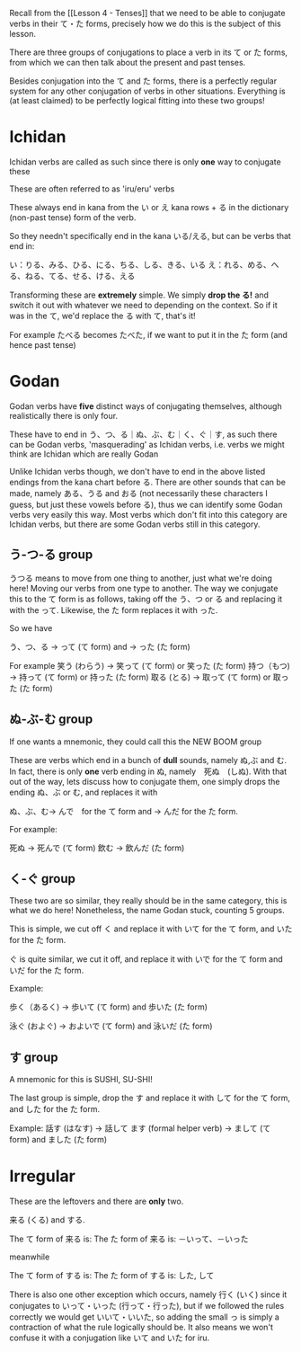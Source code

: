 Recall from the [[Lesson 4 - Tenses]] that we need to be able to conjugate verbs in their て・た forms, precisely how we do this is the subject of this lesson.

There are three groups of conjugations to place a verb in its て or た forms, from which we can then talk about the present and past tenses.

Besides conjugation into the て and た forms, there is a perfectly regular system for any other conjugation of verbs in other situations. Everything is (at least claimed) to be perfectly logical fitting into these two groups!

# Ichidan
Ichidan verbs are called as such since there is only **one** way to conjugate these

These are often referred to as 'iru/eru' verbs

These always end in kana from the い or え kana rows + る in the dictionary (non-past tense) form of the verb.

So they needn't specifically end in the kana いる/える, but can be verbs that end in:

い：りる、みる、ひる、にる、ちる、しる、きる、いる
え：れる、める、へる、ねる、てる、せる、ける、える

Transforming these are **extremely** simple. We simply **drop the る!** and switch it out with whatever we need to depending on the context. So if it was in the て, we'd replace the る with て, that's it!

For example たべる becomes たべた, if we want to put it in the た form (and hence past tense)
# Godan
Godan verbs have **five** distinct ways of conjugating themselves, although realistically there is only four. 

These have to end in う、つ、る｜ぬ、ぶ、む｜く、ぐ｜す, as such there can be Godan verbs, 'masquerading' as Ichidan verbs, i.e. verbs we might think are Ichidan which are really Godan

Unlike Ichidan verbs though, we don't have to end in the above listed endings from the kana chart before る. There are other sounds that can be made, namely ある、うる and おる (not necessarily these characters I guess, but just these vowels before る), thus we can identify some Godan verbs very easily this way. Most verbs which don't fit into this category are Ichidan verbs, but there are some Godan verbs still in this category.
## う-つ-る group
うつる means to move from one thing to another, just what we're doing here! Moving our verbs from one type to another. The way we conjugate this to the て form is as follows, taking off the う、つ or る and replacing it with the って. Likewise, the た form replaces it with った.

So we have

う、つ、る → って (て form) and → った (た form)

For example
笑う (わらう) → 笑って (て form) or 笑った (た form)
持つ（もつ) → 持って (て form) or 持った (た form)
取る (とる) → 取って (て form) or 取った (た form)
## ぬ-ぶ-む group
If one wants a mnemonic, they could call this the NEW BOOM group

These are verbs which end in a bunch of **dull** sounds, namely ぬ,ぶ and む.
In fact, there is only **one** verb ending in ぬ, namely　死ぬ　(しぬ). With that out of the way, lets discuss how to conjugate them, one simply drops the ending ぬ、ぶ or む, and replaces it with

ぬ、ぶ、む→ んで　for the て form and → んだ for the た form.

For example:

死ぬ → 死んで (て form)
飲む → 飲んだ (た form)
## く-ぐ group
These two are so similar, they really should be in the same category, this is what we do here! Nonetheless, the name Godan stuck, counting 5 groups.

This is simple, we cut off く and replace it with いて for the て form, and いた for the た form.

ぐ is quite similar, we cut it off, and replace it with いで for the て form and いだ for the た form.

Example:

歩く（あるく) → 歩いて (て form) and 歩いた  (た form)

泳ぐ (およぐ) → およいで (て form) and 泳いだ (た form)
## す group
A mnemonic for this is SUSHI, SU-SHI!

The last group is simple, drop the す and replace it with して for the て form, and した for the た form.

Example:
話す (はなす) → 話して
ます (formal helper verb) → まして (て form) and ました (た form)
# Irregular 
These are the leftovers and there are **only** two.

来る (くる) and する. 

The て form of 来る is:
The た form of 来る is:
－いって、－いった

meanwhile

The て form of する is:
The た form of する is:
した, して

There is also one other exception which occurs, namely 行く (いく) since it conjugates to いって・いった (行って・行った), but if we followed the rules correctly we would get いいて・いいた, so adding the small っ is simply a contraction of what the rule logically should be. It also means we won't confuse it with a conjugation like いて and いた for iru.